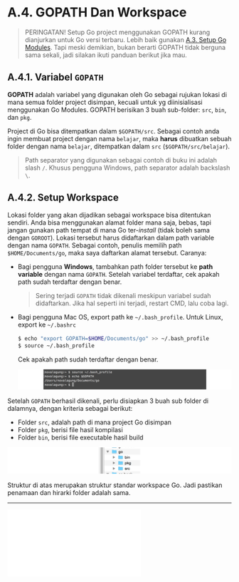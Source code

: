 # A.4. GOPATH Dan Workspace

> PERINGATAN! Setup Go project menggunakan GOPATH kurang dianjurkan untuk Go versi terbaru. Lebih baik gunakan [A.3. Setup Go Modules](/A-setup-go-project-dengan-go-modules.html). Tapi meski demikian, bukan berarti GOPATH tidak berguna sama sekali, jadi silakan ikuti panduan berikut jika mau.

## A.4.1. Variabel `GOPATH`

**GOPATH** adalah variabel yang digunakan oleh Go sebagai rujukan lokasi di mana semua folder project disimpan, kecuali untuk yg diinisialisasi menggunakan Go Modules. GOPATH berisikan 3 buah sub-folder: `src`, `bin`, dan `pkg`.

Project di Go bisa ditempatkan dalam `$GOPATH/src`. Sebagai contoh anda ingin membuat project dengan nama `belajar`, maka **harus** dibuatkan sebuah folder dengan nama `belajar`, ditempatkan dalam `src` (`$GOPATH/src/belajar`).

> Path separator yang digunakan sebagai contoh di buku ini adalah slash `/`. Khusus pengguna Windows, path separator adalah backslash `\`.

## A.4.2. Setup Workspace

Lokasi folder yang akan dijadikan sebagai workspace bisa ditentukan sendiri. Anda bisa menggunakan alamat folder mana saja, bebas, tapi jangan gunakan path tempat di mana Go ter-*install* (tidak boleh sama dengan `GOROOT`). Lokasi tersebut harus didaftarkan dalam path variable dengan nama `GOPATH`. Sebagai contoh, penulis memilih path `$HOME/Documents/go`, maka saya daftarkan alamat tersebut. Caranya:

 - Bagi pengguna **Windows**, tambahkan path folder tersebut ke **path variable** dengan nama `GOPATH`. Setelah variabel terdaftar, cek apakah path sudah terdaftar dengan benar.

    > Sering terjadi `GOPATH` tidak dikenali meskipun variabel sudah didaftarkan. Jika hal seperti ini terjadi, restart CMD, lalu coba lagi.

 - Bagi pengguna Mac OS, export path ke `~/.bash_profile`. Untuk Linux, export ke `~/.bashrc`

    ```bash
    $ echo "export GOPATH=$HOME/Documents/go" >> ~/.bash_profile
    $ source ~/.bash_profile
    ```

    Cek apakah path sudah terdaftar dengan benar.

    ![Pengecekan `GOPATH` di sistem operasi non-Windows](images/A_gopath_workspace_1_path.png)

Setelah `GOPATH` berhasil dikenali, perlu disiapkan 3 buah sub folder di dalamnya, dengan kriteria sebagai berikut:

 - Folder `src`, adalah path di mana project Go disimpan
 - Folder `pkg`, berisi file hasil kompilasi
 - Folder `bin`, berisi file executable hasil build

![Struktur folder dalam worskpace](images/A_gopath_workspace_2_workspace.png)

Struktur di atas merupakan struktur standar workspace Go. Jadi pastikan penamaan dan hirarki folder adalah sama.

---

<iframe src="partial/ebooks.html" class="partial-ebooks-wrapper" frameborder="0" scrolling="no"></iframe>
